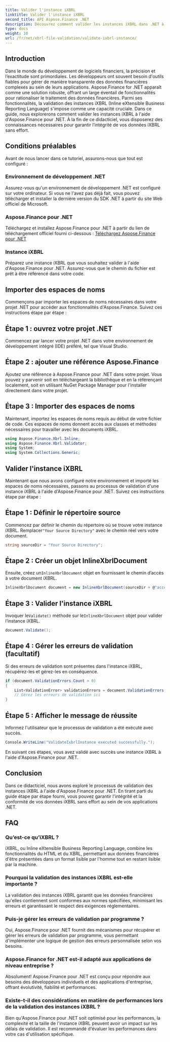 ```yaml
---
title: Valider l'instance iXBRL
linktitle: Valider l'instance iXBRL
second_title: API Aspose.Finance .NET
description: Découvrez comment valider les instances iXBRL dans .NET à l'aide d'Aspose.Finance. Garantissez l’intégrité et la conformité des données sans effort. #Aspose #Finance #iXBRL
type: docs
weight: 10
url: /fr/net/xbrl-file-validation/validate-ixbrl-instance/
---
```

## Introduction
Dans le monde du développement de logiciels financiers, la précision et l’exactitude sont primordiales. Les développeurs ont souvent besoin d'outils fiables pour gérer de manière transparente des données financières complexes au sein de leurs applications. Aspose.Finance for .NET apparaît comme une solution robuste, offrant un large éventail de fonctionnalités pour rationaliser le traitement des données financières. Parmi ses fonctionnalités, la validation des instances iXBRL (Inline eXtensible Business Reporting Language) s'impose comme une capacité cruciale. Dans ce guide, nous explorerons comment valider les instances iXBRL à l'aide d'Aspose.Finance pour .NET. À la fin de ce didacticiel, vous disposerez des connaissances nécessaires pour garantir l’intégrité de vos données iXBRL sans effort.
## Conditions préalables
Avant de nous lancer dans ce tutoriel, assurons-nous que tout est configuré :
### Environnement de développement .NET
Assurez-vous qu'un environnement de développement .NET est configuré sur votre ordinateur. Si vous ne l'avez pas déjà fait, vous pouvez télécharger et installer la dernière version du SDK .NET à partir du site Web officiel de Microsoft.
### Aspose.Finance pour .NET
Téléchargez et installez Aspose.Finance pour .NET à partir du lien de téléchargement officiel fourni ci-dessous :
[Téléchargez Aspose.Finance pour .NET](https://releases.aspose.com/finance/net/)
### Instance iXBRL
Préparez une instance iXBRL que vous souhaitez valider à l'aide d'Aspose.Finance pour .NET. Assurez-vous que le chemin du fichier est prêt à être référencé dans votre code.
## Importer des espaces de noms
Commençons par importer les espaces de noms nécessaires dans votre projet .NET pour accéder aux fonctionnalités d'Aspose.Finance. Suivez ces instructions étape par étape :
## Étape 1 : ouvrez votre projet .NET
Commencez par lancer votre projet .NET dans votre environnement de développement intégré (IDE) préféré, tel que Visual Studio.
## Étape 2 : ajouter une référence Aspose.Finance
Ajoutez une référence à Aspose.Finance pour .NET dans votre projet. Vous pouvez y parvenir soit en téléchargeant la bibliothèque et en la référençant localement, soit en utilisant NuGet Package Manager pour l'installer directement dans votre projet.
## Étape 3 : Importer des espaces de noms
Maintenant, importez les espaces de noms requis au début de votre fichier de code. Ces espaces de noms donnent accès aux classes et méthodes nécessaires pour travailler avec les documents iXBRL.
```csharp
using Aspose.Finance.Xbrl.Inline;
using Aspose.Finance.Xbrl.Validator;
using System;
using System.Collections.Generic;
```
## Valider l'instance iXBRL
Maintenant que nous avons configuré notre environnement et importé les espaces de noms nécessaires, passons au processus de validation d'une instance iXBRL à l'aide d'Aspose.Finance pour .NET. Suivez ces instructions étape par étape :
## Étape 1 : Définir le répertoire source
 Commencez par définir le chemin du répertoire où se trouve votre instance iXBRL. Remplacer`"Your Source Directory"` avec le chemin réel vers votre document.
```csharp
string sourceDir = "Your Source Directory";
```
## Étape 2 : Créer un objet InlineXbrlDocument
 Ensuite, créez un`InlineXbrlDocument` objet en fournissant le chemin d’accès à votre document iXBRL.
```csharp
InlineXbrlDocument document = new InlineXbrlDocument(sourceDir + @"account_1.html");
```
## Étape 3 : Valider l'instance iXBRL
 Invoquer le`Validate()` méthode sur le`InlineXbrlDocument` objet pour valider l’instance iXBRL.
```csharp
document.Validate();
```
## Étape 4 : Gérer les erreurs de validation (facultatif)
Si des erreurs de validation sont présentes dans l'instance iXBRL, récupérez-les et gérez-les en conséquence.
```csharp
if (document.ValidationErrors.Count > 0)
{
    List<ValidationError> validationErrors = document.ValidationErrors;
    // Gérez les erreurs de validation ici
}
```
## Étape 5 : Afficher le message de réussite
Informez l'utilisateur que le processus de validation a été exécuté avec succès.
```csharp
Console.WriteLine("ValidateIxbrlInstance executed successfully.");
```
En suivant ces étapes, vous avez validé avec succès une instance iXBRL à l'aide d'Aspose.Finance pour .NET.
## Conclusion
Dans ce didacticiel, nous avons exploré le processus de validation des instances iXBRL à l'aide d'Aspose.Finance pour .NET. En tirant parti du guide étape par étape fourni, vous pouvez garantir l'intégrité et la conformité de vos données iXBRL sans effort au sein de vos applications .NET.
## FAQ
### Qu’est-ce qu’iXBRL ?
iXBRL, ou Inline eXtensible Business Reporting Language, combine les fonctionnalités du HTML et du XBRL, permettant aux données financières d'être présentées dans un format lisible par l'homme tout en restant lisible par la machine.
### Pourquoi la validation des instances iXBRL est-elle importante ?
La validation des instances iXBRL garantit que les données financières qu'elles contiennent sont conformes aux normes spécifiées, minimisant les erreurs et garantissant le respect des exigences réglementaires.
### Puis-je gérer les erreurs de validation par programme ?
Oui, Aspose.Finance pour .NET fournit des mécanismes pour récupérer et gérer les erreurs de validation par programme, vous permettant d'implémenter une logique de gestion des erreurs personnalisée selon vos besoins.
### Aspose.Finance for .NET est-il adapté aux applications de niveau entreprise ?
Absolument! Aspose.Finance pour .NET est conçu pour répondre aux besoins des développeurs individuels et des applications d'entreprise, offrant évolutivité, fiabilité et performances.
### Existe-t-il des considérations en matière de performances lors de la validation des instances iXBRL ?
Bien qu'Aspose.Finance pour .NET soit optimisé pour les performances, la complexité et la taille de l'instance iXBRL peuvent avoir un impact sur les délais de validation. Il est recommandé d'évaluer les performances dans votre cas d'utilisation spécifique.
